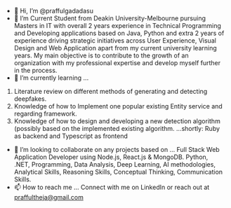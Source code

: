 - 👋 Hi, I’m @praffulgadadasu
- 👀 I’m Current Student from Deakin University-Melbourne pursuing Masters in IT with overall 2 years experience in Technical Programming and Developing applications based on Java,
Python and extra 2 years of experience driving strategic initiatives across User Experience, Visual Design and Web Application apart from my current university learning years.
My main objective is to contribute to the growth of an organization with my professional expertise and develop myself further in the process.
- 🌱 I’m currently learning ...
1. Literature review on different methods of generating and detecting deepfakes.
2. Knowledge of how to Implement one popular existing Entity service and regarding framework.
3. Knowledge of how to design and developing a new detection algorithm (possibly based on the implemented existing algorithm.
...shortly: Ruby as backend and Typescript as frontend

- 💞️ I’m looking to collaborate on any projects based on ...
Full Stack Web Application Developer using Node.js, React.js & MongoDB.
Python, .NET, Programming, Data Analysis, Deep Learning, AI methodologies, Analytical Skills, Reasoning Skills, Conceptual Thinking, Communication Skills.
- 📫 How to reach me ...
Connect with me on LinkedIn or reach out at praffultheja@gmail.com

<!---
praffulgadadasu/praffulgadadasu is a ✨ special ✨ repository because its `README.md` (this file) appears on your GitHub profile.
You can click the Preview link to take a look at your changes.
--->
